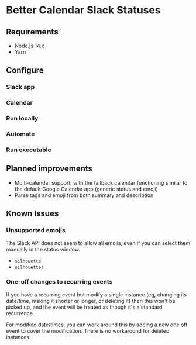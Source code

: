 # Better Calendar Slack Statuses

## Requirements

* Node.js 14.x
* Yarn

## Configure

### Slack app

### Calendar

### Run locally

### Automate

### Run executable

## Planned improvements

* Multi-calendar support, with the fallback calendar functioning similar
  to the default Google Calendar app (generic status and emoji)
* Parse tags and emoji from both summary and description

## Known Issues

### Unsupported emojis

The Slack API does not seem to allow all emojis, even if you can select
them manually in the status window.

* `silhouette`
* `silhouettes`

### One-off changes to recurring events

If you have a recurring event but modify a single instance (eg, changing
its date/time, making it shorter or longer, or deleting it) then this
won't be picked up, and the event will be treated as though it's a
standard recurrence.

For modified date/times, you can work around this by adding a new one
off event to cover the modification. There is no workaround for deleted
instances.
